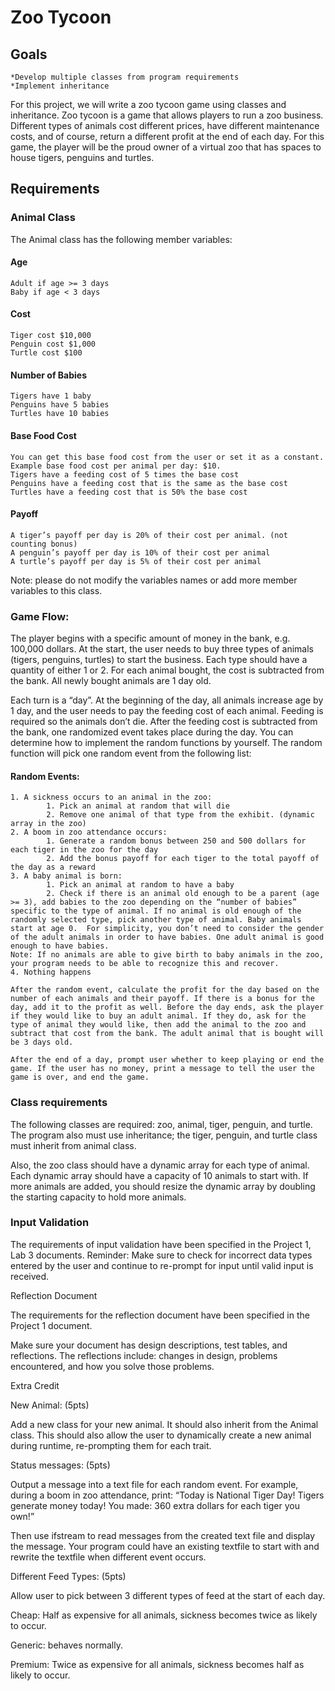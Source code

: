# Zoo Tycoon

 

## Goals
	*Develop multiple classes from program requirements
	*Implement inheritance
For this project, we will write a zoo tycoon game using classes and inheritance. Zoo tycoon is a game that allows players to run a zoo business. Different types of animals cost different prices, have different maintenance costs, and of course, return a different profit at the end of each day. For this game, the player will be the proud owner of a virtual zoo that has spaces to house tigers, penguins and turtles.

 

## Requirements

### Animal Class

The Animal class has the following member variables:

#### Age
	Adult if age >= 3 days
	Baby if age < 3 days
#### Cost
	Tiger cost $10,000
	Penguin cost $1,000
	Turtle cost $100
#### Number of Babies
	Tigers have 1 baby
	Penguins have 5 babies
	Turtles have 10 babies
#### Base Food Cost
	You can get this base food cost from the user or set it as a constant. Example base food cost per animal per day: $10.
	Tigers have a feeding cost of 5 times the base cost
	Penguins have a feeding cost that is the same as the base cost
	Turtles have a feeding cost that is 50% the base cost
#### Payoff
	A tiger’s payoff per day is 20% of their cost per animal. (not counting bonus)
	A penguin’s payoff per day is 10% of their cost per animal
	A turtle’s payoff per day is 5% of their cost per animal
Note: please do not modify the variables names or add more member variables to this class.

 

### Game Flow:

The player begins with a specific amount of money in the bank, e.g. 100,000 dollars. At the start, the user needs to buy three types of animals (tigers, penguins, turtles) to start the business. Each type should have a quantity of either 1 or 2. For each animal bought, the cost is subtracted from the bank. All newly bought animals are 1 day old.

Each turn is a “day”. At the beginning of the day, all animals increase age by 1 day, and the user needs to pay the feeding cost of each animal. Feeding is required so the animals don’t die. After the feeding cost is subtracted from the bank, one randomized event takes place during the day.  You can determine how to implement the random functions by yourself.  The random function will pick one random event from the following list:

#### Random Events:

	1. A sickness occurs to an animal in the zoo:
			1. Pick an animal at random that will die
			2. Remove one animal of that type from the exhibit. (dynamic array in the zoo)
	2. A boom in zoo attendance occurs:
			1. Generate a random bonus between 250 and 500 dollars for each tiger in the zoo for the day 
			2. Add the bonus payoff for each tiger to the total payoff of the day as a reward
	3. A baby animal is born:
			1. Pick an animal at random to have a baby
			2. Check if there is an animal old enough to be a parent (age >= 3), add babies to the zoo depending on the “number of babies” specific to the type of animal. If no animal is old enough of the randomly selected type, pick another type of animal. Baby animals start at age 0.  For simplicity, you don’t need to consider the gender of the adult animals in order to have babies. One adult animal is good enough to have babies.
	Note: If no animals are able to give birth to baby animals in the zoo, your program needs to be able to recognize this and recover.
	4. Nothing happens

	After the random event, calculate the profit for the day based on the number of each animals and their payoff. If there is a bonus for the day, add it to the profit as well. Before the day ends, ask the player if they would like to buy an adult animal. If they do, ask for the type of animal they would like, then add the animal to the zoo and subtract that cost from the bank. The adult animal that is bought will be 3 days old.

	After the end of a day, prompt user whether to keep playing or end the game. If the user has no money, print a message to tell the user the game is over, and end the game.

 

### Class requirements

The following classes are required: zoo, animal, tiger, penguin, and turtle. The program also must use inheritance; the tiger, penguin, and turtle class must inherit from animal class.

Also, the zoo class should have a dynamic array for each type of animal. Each dynamic array should have a capacity of 10 animals to start with. If more animals are added, you should resize the dynamic array by doubling the starting capacity to hold more animals.

 

### Input Validation

The requirements of input validation have been specified in the Project 1, Lab 3 documents. Reminder: Make sure to check for incorrect data types entered by the user and continue to re-prompt for input until valid input is received.

 

Reflection Document

The requirements for the reflection document have been specified in the Project 1 document.

Make sure your document has design descriptions, test tables, and reflections. The reflections include: changes in design, problems encountered, and how you solve those problems.

 

Extra Credit

New Animal: (5pts)

Add a new class for your new animal. It should also inherit from the Animal class. This should also allow the user to dynamically create a new animal during runtime, re-prompting them for each trait.

 

Status messages: (5pts)

Output a message into a text file for each random event. For example, during a boom in zoo attendance, print:
“Today is National Tiger Day! Tigers generate money today! You made: 360 extra dollars for each tiger you own!” 

Then use ifstream to read messages from the created text file and display the message.
Your program could have an existing textfile to start with and rewrite the textfile when different event occurs.
 

Different Feed Types: (5pts)

Allow user to pick between 3 different types of feed at the start of each day.

Cheap: Half as expensive for all animals, sickness becomes twice as likely to occur.

Generic: behaves normally.

Premium: Twice as expensive for all animals, sickness becomes half as likely to occur.
